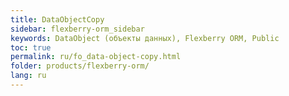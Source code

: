 ```yaml
---
title: DataObjectCopy
sidebar: flexberry-orm_sidebar
keywords: DataObject (объекты данных), Flexberry ORM, Public
toc: true
permalink: ru/fo_data-object-copy.html
folder: products/flexberry-orm/
lang: ru
---
```



